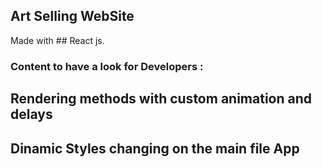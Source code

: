 
## Art Selling WebSite 

Made with ## React js. 

### Content to have a look for Developers :

## Rendering methods with custom animation and delays

## Dinamic Styles changing on the main file App
